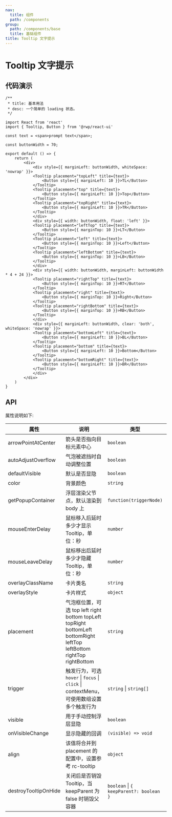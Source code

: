 ```yaml
---
nav:
  title: 组件
  path: /components
group:
  path: /components/base
  title: 基础组件
title: Tooltip 文字提示
---
```


# Tooltip 文字提示

## 代码演示


```tsx
/**
 * title: 基本用法
 * desc: 一个简单的 loading 状态。
 */

import React from 'react'
import { Tooltip, Button } from '@rwp/react-ui'

const text = <span>prompt text</span>;

const buttonWidth = 70;

export default () => {
    return (
        <div>
            <div style={{ marginLeft: buttonWidth, whiteSpace: 'nowrap' }}>
            <Tooltip placement="topLeft" title={text}>
                <Button style={{ marginLeft: 10 }}>TL</Button>
            </Tooltip>
            <Tooltip placement="top" title={text}>
                <Button style={{ marginLeft: 10 }}>Top</Button>
            </Tooltip>
            <Tooltip placement="topRight" title={text}>
                <Button style={{ marginLeft: 10 }}>TR</Button>
            </Tooltip>
            </div>
            <div style={{ width: buttonWidth, float: 'left' }}>
            <Tooltip placement="leftTop" title={text}>
                <Button style={{ marginTop: 10 }}>LT</Button>
            </Tooltip>
            <Tooltip placement="left" title={text}>
                <Button style={{ marginTop: 10 }}>Left</Button>
            </Tooltip>
            <Tooltip placement="leftBottom" title={text}>
                <Button style={{ marginTop: 10 }}>LB</Button>
            </Tooltip>
            </div>
            <div style={{ width: buttonWidth, marginLeft: buttonWidth * 4 + 24 }}>
            <Tooltip placement="rightTop" title={text}>
                <Button style={{ marginTop: 10 }}>RT</Button>
            </Tooltip>
            <Tooltip placement="right" title={text}>
                <Button style={{ marginTop: 10 }}>Right</Button>
            </Tooltip>
            <Tooltip placement="rightBottom" title={text}>
                <Button style={{ marginTop: 10 }}>RB</Button>
            </Tooltip>
            </div>
            <div style={{ marginLeft: buttonWidth, clear: 'both', whiteSpace: 'nowrap' }}>
            <Tooltip placement="bottomLeft" title={text}>
                <Button style={{ marginLeft: 10 }}>BL</Button>
            </Tooltip>
            <Tooltip placement="bottom" title={text}>
                <Button style={{ marginLeft: 10 }}>Bottom</Button>
            </Tooltip>
            <Tooltip placement="bottomRight" title={text}>
                <Button style={{ marginLeft: 10 }}>BR</Button>
            </Tooltip>
            </div>
        </div>
    )
}
```

## API

属性说明如下:

|属性                |说明	       |类型	  |默认属性
|-----               |------       |-----     |-----    
|arrowPointAtCenter  |箭头是否指向目标元素中心| `boolean`| `false`	
|autoAdjustOverflow  |气泡被遮挡时自动调整位置 | `boolean`|`true`
|defaultVisible      |默认是否显隐  | `boolean` | `false`
|color               |背景颜色  |`string` | -
|getPopupContainer   |浮层渲染父节点，默认渲染到 body 上| `function(triggerNode)` | `() => document.body`
|mouseEnterDelay     |鼠标移入后延时多少才显示 Tooltip，单位：秒| `number` | 0.1
|mouseLeaveDelay     |鼠标移出后延时多少才隐藏 Tooltip，单位：秒 | `number`| 0.1
|overlayClassName    |卡片类名 | `string`  | -
|overlayStyle        |卡片样式 | `object`  | -
|placement           |气泡框位置，可选 top left right bottom topLeft topRight bottomLeft bottomRight leftTop leftBottom rightTop rightBottom | `string` | `top`
|trigger | 触发行为，可选 `hover` \| `focus` \| `click` \| contextMenu，可使用数组设置多个触发行为| `string` \| `string[]` | `hover`
|visible | 	用于手动控制浮层显隐 | `boolean` | `false`
|onVisibleChange | 显示隐藏的回调| `(visible) => void`| -
|align | 该值将合并到 placement 的配置中，设置参考 rc-tooltip| `object` | -
|destroyTooltipOnHide | 关闭后是否销毁 Tooltip，当 keepParent 为 false 时销毁父容器 | `boolean` \| `{ keepParent?: boolean }` |`false`
